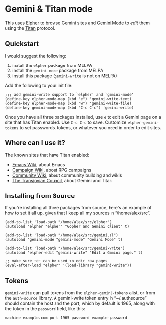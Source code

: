 # Gemini & Titan mode

This uses [Elpher](https://thelambdalab.xyz/elpher/) to browse Gemini
sites and [Gemini Mode](https://git.carcosa.net/jmcbray/gemini.el) to
*edit* them using the [Titan](https://transjovian.org:1965/titan)
protocol.

## Quickstart

I would suggest the following:

1. install the `elpher` package from MELPA
2. install the `gemini-mode` package from MELPA
3. install this package (`gemini-write` is not on MELPA)

Add the following to your init file:

```
;;; add gemini-write support to `elpher' and `gemini-mode'
(define-key elpher-mode-map (kbd "e") 'gemini-write-text)
(define-key elpher-mode-map (kbd "w") 'gemini-write-file)
(define-key gemini-mode-map (kbd "C-c C-c") 'gemini-write)
```

Once you have all three packages installed, use `e` to edit a Gemini
page on a site that has Titan enabled. Use `C-c C-c` to save.
Customize `elpher-gemini-tokens` to set passwords, tokens, or whatever
you need in order to edit sites.

## Where can I use it?

The known sites that have Titan enabled:

* [Emacs Wiki](gemini://emacswiki.org/), about Emacs
* [Campaign Wiki](gemini://emacswiki.org/), about RPG campaigns
* [Community Wiki](gemini://communitywiki.org/), about community building and wikis
* [The Transjovian Council](gemini://transjovian.org/), about Gemini and Titan

## Installing from Source

If you're installing all three packages from source, here's an example
of how to set it all up, given that I keep all my sources in
“/home/alex/src”.

```
(add-to-list 'load-path "/home/alex/src/elpher")
(autoload 'elpher "elpher" "Gopher and Gemini client" t)

(add-to-list 'load-path "/home/alex/src/gemini.el")
(autoload 'gemini-mode "gemini-mode" "Gemini Mode" t)

(add-to-list 'load-path "/home/alex/src/gemini-write")
(autoload 'elpher-edit "gemini-write" "Edit a Gemini page." t)

;; make sure "e" can be used to edit raw pages
(eval-after-load "elpher" '(load-library "gemini-write"))
```

## Tokens

`gemini-write` can pull tokens from the `elpher-gemini-tokens` alist,
or from the `auth-source` library. A gemini-write token entry in
“~/.authsource” should contain the host and the port, which by default
is 1965, along with the token in the `password` field, like this:

```
machine example.com port 1965 password example-password
```
